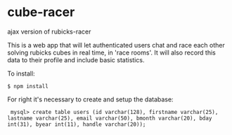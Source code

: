# cube-racer
ajax version of rubicks-racer

This is a web app that will let authenticated users chat and race each other solving rubicks cubes in real time,  in 'race rooms'.  It will
also record this data to their profile and include basic statistics.  



To install:

`$ npm install`

For right it's necessary to create and setup the database:

` mysql> create table users (id varchar(128), firstname varchar(25), lastname varchar(25), email varchar(50), bmonth varchar(20), bday int(31), byear int(11), handle varchar(20));` 
